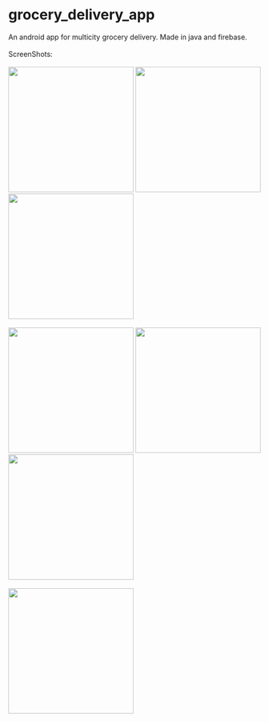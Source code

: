 # grocery_delivery_app
An android app for multicity grocery delivery. Made in java and firebase.<BR><br>
ScreenShots:<br> <br>
<img src="https://user-images.githubusercontent.com/75242389/101980254-322e9880-3c8a-11eb-8b29-b4fcedc253cb.jpg" width="250"/>
<img src="https://user-images.githubusercontent.com/75242389/101980258-36f34c80-3c8a-11eb-9a12-4dbb2d25f349.jpg" width="250"/>
<img src="https://user-images.githubusercontent.com/75242389/101980257-35c21f80-3c8a-11eb-9894-d87d39a8b266.jpg" width="250"/><br><br>
<img src="https://user-images.githubusercontent.com/75242389/101980260-3bb80080-3c8a-11eb-93de-0ab27692141d.jpg" width="250"/>
<img src="https://user-images.githubusercontent.com/75242389/101980262-3ce92d80-3c8a-11eb-8481-4022ccb8b896.jpg" width="250"/>
<img src="https://user-images.githubusercontent.com/75242389/101980264-3d81c400-3c8a-11eb-82e4-ee3c2d6c3074.jpg" width="250"/><br><br>
<img src="https://user-images.githubusercontent.com/75242389/101980265-3e1a5a80-3c8a-11eb-857d-7886ef872d15.jpg" width="250"/>
